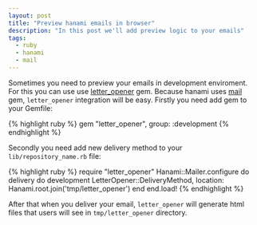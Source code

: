 ```yaml
---
layout: post
title: "Preview hanami emails in browser"
description: "In this post we'll add preview logic to your emails"
tags:
  - ruby
  - hanami
  - mail
---
```


Sometimes you need to preview your emails in development enviroment. 
For this you can use use [letter_opener][letter_opener-gem] gem.
Because hanami uses [mail][mail-gem] gem, `letter_opener` integration will be easy.
Firstly you need add gem to your Gemfile:

{% highlight ruby %}
gem "letter_opener", group: :development
{% endhighlight %}

Secondly you need add new delivery method to your `lib/repository_name.rb` file:

{% highlight ruby %}
require "letter_opener"
Hanami::Mailer.configure do
  delivery do
    development LetterOpener::DeliveryMethod, location: Hanami.root.join('tmp/letter_opener')
  end
end.load!
{% endhighlight %}

After that when you deliver your email, `letter_opener` will generate html files that users will see in `tmp/letter_opener` directory.

[mail-gem]: https://github.com/mikel/mail
[letter_opener-gem]: https://github.com/ryanb/letter_opener
